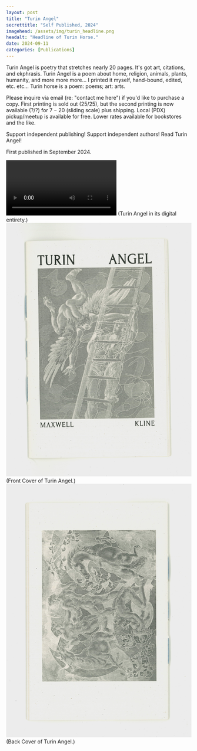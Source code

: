 ```yaml
---
layout: post
title: "Turin Angel"
secrettitle: "Self Published, 2024"
imagehead: /assets/img/turin_headline.png
headalt: "Headline of Turin Horse."
date: 2024-09-11
categories: [Publications]
---
```


Turin Angel is poetry that stretches nearly 20 pages. It's got art, citations, and ekphrasis. Turin Angel is a poem about home, religion, animals, plants, humanity, and more more more... I printed it myself, hand-bound, edited, etc. etc... Turin horse is a poem: poems; art: arts. 

Please inquire via email (re: "contact me here") if you'd like to purchase a copy. First printing is sold out (25/25), but the second printing is now available (?/?) for $7-20$ (sliding scale) plus shipping. Local (PDX) pickup/meetup is available for free. Lower rates available for bookstores and the like. 

Support independent publishing! Support independent authors! Read Turin Angel!

First published in September 2024.

<video autoplay loop class="gifitem">
    <source src="/assets/video/turin.gif" type="video/gif">
    <source src="/assets/video/turin.mp4" type="video/mp4">
    Your browser does not support the video element.
</video>
(Turin Angel in its digital entirety.)

<img src="/assets/img/turin_front_full.png" alt="Front-cover-of-Turin-Angel." width="790">
(Front Cover of Turin Angel.)

<img src="/assets/img/turin_back_full.png" alt="Back-cover-of-Turin-Angel." width="790">
(Back Cover of Turin Angel.)